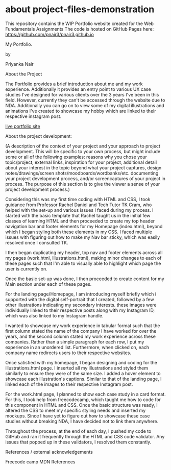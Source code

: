 # about project-files-demonstration
 This repository contains the WIP Portfolio website created for the Web Fundamentals Assignments
 The code is hosted on GitHub Pages here: 
https://github.com/pnair3/pnair3.github.io



My Portfolio.

by

Priyanka Nair

About the Project

The Portfolio provides a brief introduction about me and my work experience. Additionally it provides an entry point to various UX case studies I've designed for various clients over the 3 years I've been in this field. However, currently they can't be accessed through the website due to NDA. Additionally you can go on to view some of my digital illustrations and animations I've created to showcase my hobby which are linked to their respective instagram post.

<a href="https://pnair3.github.io/">live portfolio site</a> 


About the project development:

(A description of the context of your project and your approach to project development. This will be specific to your own process, but might include some or all of the following examples: reasons why you chose your topic/project, external links, inspiration for your project, additional detail about your interest in the topic beyond what your project captures, design notes/drawings/screen shots/moodboards/wordbanks/etc. documenting your project development process, and/or screencaptures of your project in process. The purpose of this section is to give the viewer a sense of your project development process.)

Considering this was my first time coding with HTML and CSS, I took guidance from Professor Rachel Daniel and Tech Tutor TK Cram, who helped with the set-up and various issues I faced during my process. I started with the basic template that Rachel taught us in the initial few classes of learning HTML and then proceeded to create my top header navigation bar and footer elements for my Homepage (index.html), beyond which I began styling both these elements in my CSS. I faced multiple issues with figuring out how to make my Nav bar sticky, which was easily resolved once I consulted TK. 

I then began duplicating my header, top nav and footer elements across all my pages (work.html, Illustrations.html), making minor changes to each of these pages such that I'm able to visually able to highlight which page the user is currently on. 

Once the basic set-up was done, I then proceeded to create content for my Main section under each of these pages.

For the landing page/Homepage, I am introducing myself briefly which i supported with the digital self-portrait that I created, followed by a few other illustrations indicating my secondary interests. these images were individually linked to their respective posts along with my Instagram ID, which was also linked to my Instagram handle. 

I wanted to showcase my work experience in tabular format such that the first column stated the name of the company I have worked for over the years, and the second column stated my work experience across these companies. Rather than a simple paragraph for each row, I put my experience in an unordered list. Furthermore, when clicked on, each company name redirects users to their respective websites. 

Once satisfied with my homepage, I began designing and coding for the illustrations.html page. I inserted all my illustrations and styled them similarly to ensure they were of the same size. I added a hover element to showcase each illustration's captions. Similar to that of the landing page, I linked each of the images to their respective Instagram post. 

For the work.html page, I planned to show each case study in a card format. For this, I took help from freecodecamp, which taught me how to code for this component in HTML and CSS. Once the basic structure was ready, I altered the CSS to meet my specific styling needs and inserted my mockups. Since I have yet to figure out how to showcase these case studies without breaking NDA, I have decided not to link them anywhere. 

Throughout the process, at the end of each day, I pushed my code to GitHub and ran it frequently through the HTML and CSS code validator. Any issues that popped up in these validators, I resolved them constantly. 



References / external acknowledgements 

Freecode camp
MDN References

